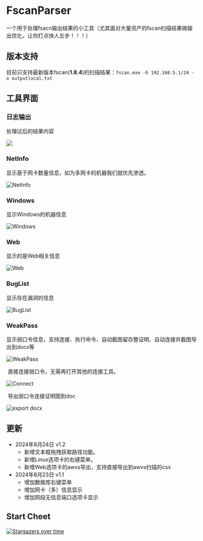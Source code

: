 # FscanParser
 一个用于处理fsacn输出结果的小工具（尤其面对大量资产的fscan扫描结果做输出优化，让你打点快人五步！！！）

## 版本支持
目前只支持最新版本fscan(**1.8.4**)的扫描结果：`fscan.exe -h 192.168.5.1/24 -o outputlocal.txt`

## 工具界面

### 日志输出

处理过后的结果内容

![](images/Log.png)

### NetInfo

显示基于网卡数量信息，如为多网卡的机器我们就优先渗透。

![NetInfo](images/NetInfo.png)

### Windows

显示Windows的机器信息

![Windows](images/Windows.png)

### Web

显示的是Web相关信息

![Web](images/Web.png)



### BugList

显示存在漏洞的信息

![BugList](images/BugList.png)

### WeakPass

显示弱口令信息，支持连接、执行命令、自动截图留存整证明、自动连接并截图导出到docx等

![WeakPass](images/WeakPass.png)

​	直接连接弱口令，无需再打开其他的连接工具。

![Connect](images/Connection.png)

​	导出弱口令连接证明图到doc

![export docx](images/exportDocx.png)

## 更新
* 2024年8月24日 v1.2
  * 新增文本框拖拽获取路径功能。
  * 新增Linux选项卡的右键菜单。
  * 新增Web选项卡的awvs导出，支持直接导出到awvs扫描的csv
* 2024年8月23日 v1.1
  * 增加数据库右键菜单
  * 增加网卡（多）信息显示
  * 增加网段无信息端口选项卡显示



## Start Cheet

 [![Stargazers over time](https://starchart.cc/teamdArk5/FscanParser.svg?variant=adaptive)](https://starchart.cc/teamdArk5/FscanParser)